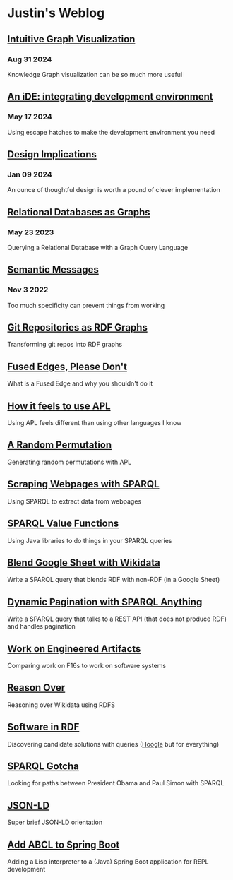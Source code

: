 # Justin's Weblog

## [Intuitive Graph Visualization](intuitive_graph_viz)
### Aug 31 2024

Knowledge Graph visualization can be so much more useful

## [An iDE: integrating development environment](iDE)
### May 17 2024

Using escape hatches to make the development environment you need

## [Design Implications](design_implications)
### Jan 09 2024

An ounce of thoughtful design is worth a pound of clever implementation

## [Relational Databases as Graphs](relational_as_graph)
### May 23 2023

Querying a Relational Database with a Graph Query Language

## [Semantic Messages](semantic_messages)
### Nov 3 2022

Too much specificity can prevent things from working

## [Git Repositories as RDF Graphs](git_repo_as_rdf)

Transforming git repos into RDF graphs

## [Fused Edges, Please Don't](fused_edges)

What is a Fused Edge and why you shouldn't do it

## [How it feels to use APL](using_apl)

Using APL feels different than using other languages I know

## [A Random Permutation](a_random_permutation)

Generating random permutations with APL

## [Scraping Webpages with SPARQL](scraping_with_sparql)

Using SPARQL to extract data from webpages

## [SPARQL Value Functions](SPARQL_value_functions)

Using Java libraries to do things in your SPARQL queries

## [Blend Google Sheet with Wikidata](blend_google_sheet_with_wikidata)

Write a SPARQL query that blends RDF with non-RDF (in a Google Sheet)

## [Dynamic Pagination with SPARQL Anything](dynamic_pagination_with_sparql_anything)

Write a SPARQL query that talks to a REST API (that does not produce RDF) and handles pagination

## [Work on Engineered Artifacts](work_on_engineered_artifacts)

Comparing work on F16s to work on software systems

## [Reason Over](reason-over)

Reasoning over Wikidata using RDFS

## [Software in RDF](software_in_rdf)

Discovering candidate solutions with queries ([Hoogle](https://hoogle.haskell.org/) but for everything)

## [SPARQL Gotcha](sparql-gotcha)

Looking for paths between President Obama and Paul Simon with SPARQL

## [JSON-LD](json-ld)

Super brief JSON-LD orientation

## [Add ABCL to Spring Boot](add_abcl_to_springboot)

Adding a Lisp interpreter to a (Java) Spring Boot application for REPL development
